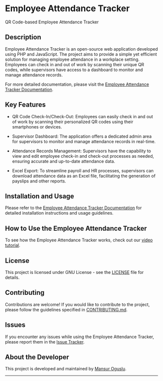 # Employee Attendance Tracker
QR Code-based Employee Attendance Tracker

## Description

Employee Attendance Tracker is an open-source web application developed using PHP and JavaScript. The project aims to provide a simple yet efficient solution for managing employee attendance in a workplace setting. Employees can check in and out of work by scanning their unique QR codes, while supervisors have access to a dashboard to monitor and manage attendance records.

For more detailed documentation, please visit the [Employee Attendance Tracker Documentation](https://mewdev.com/employee-attendance-tracker/).

## Key Features

- QR Code Check-In/Check-Out: Employees can easily check in and out of work by scanning their personalized QR codes using their smartphones or devices.

- Supervisor Dashboard: The application offers a dedicated admin area for supervisors to monitor and manage attendance records in real-time.

- Attendance Records Management: Supervisors have the capability to view and edit employee check-in and check-out processes as needed, ensuring accurate and up-to-date attendance data.

- Excel Export: To streamline payroll and HR processes, supervisors can download attendance data as an Excel file, facilitating the generation of payslips and other reports.

## Installation and Usage

Please refer to the [Employee Attendance Tracker Documentation](https://mewdev.com/employee-attendance-tracker/) for detailed installation instructions and usage guidelines.

## How to Use the Employee Attendance Tracker

To see how the Employee Attendance Tracker works, check out our [video tutorial](https://www.youtube.com/watch?v=jQKrtat3JKs).

## License

This project is licensed under GNU License - see the [LICENSE](LICENSE) file for details.

## Contributing

Contributions are welcome! If you would like to contribute to the project, please follow the guidelines specified in [CONTRIBUTING.md](CONTRIBUTING.md).

## Issues

If you encounter any issues while using the Employee Attendance Tracker, please report them in the [Issue Tracker](https://github.com/mansuroguslu/employee_attendance_tracker/issues).

## About the Developer

This project is developed and maintained by [Mansur Oguslu](https://github.com/mansuroguslu).

---
